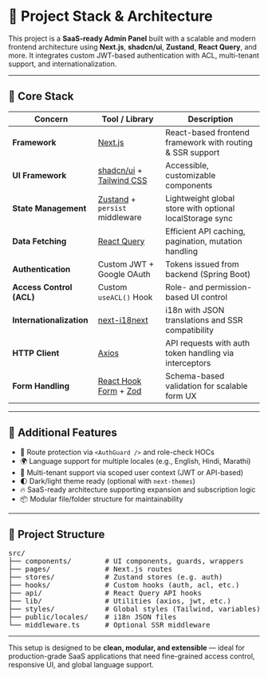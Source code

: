 # 🧱 Project Stack & Architecture

This project is a **SaaS-ready Admin Panel** built with a scalable and modern frontend architecture using **Next.js**, **shadcn/ui**, **Zustand**, **React Query**, and more. It integrates custom JWT-based authentication with ACL, multi-tenant support, and internationalization.

---

## 🔧 Core Stack

| Concern                  | Tool / Library                                                                 | Description                                                  |
|--------------------------|----------------------------------------------------------------------------------|--------------------------------------------------------------|
| **Framework**            | [Next.js](https://nextjs.org)                                                  | React-based frontend framework with routing & SSR support    |
| **UI Framework**         | [shadcn/ui](https://ui.shadcn.com) + [Tailwind CSS](https://tailwindcss.com)  | Accessible, customizable components                          |
| **State Management**     | [Zustand](https://github.com/pmndrs/zustand) + `persist` middleware             | Lightweight global store with optional localStorage sync     |
| **Data Fetching**        | [React Query](https://tanstack.com/query/latest)                               | Efficient API caching, pagination, mutation handling         |
| **Authentication**       | Custom JWT + Google OAuth                                                      | Tokens issued from backend (Spring Boot)                     |
| **Access Control (ACL)** | Custom `useACL()` Hook                                                         | Role- and permission-based UI control                        |
| **Internationalization** | [next-i18next](https://github.com/i18next/next-i18next)                         | i18n with JSON translations and SSR compatibility            |
| **HTTP Client**          | [Axios](https://axios-http.com)                                                | API requests with auth token handling via interceptors       |
| **Form Handling**        | [React Hook Form](https://react-hook-form.com) + [Zod](https://zod.dev)        | Schema-based validation for scalable form UX                 |

---

## 🧩 Additional Features

- 🔐 Route protection via `<AuthGuard />` and role-check HOCs  
- 🌍 Language support for multiple locales (e.g., English, Hindi, Marathi)  
- 🧠 Multi-tenant support via scoped user context (JWT or API-based)  
- 🌓 Dark/light theme ready (optional with `next-themes`)  
- 🔥 SaaS-ready architecture supporting expansion and subscription logic  
- 📦 Modular file/folder structure for maintainability  

---

## 📁 Project Structure

<pre>
src/
├── components/        # UI components, guards, wrappers
├── pages/             # Next.js routes
├── stores/            # Zustand stores (e.g. auth)
├── hooks/             # Custom hooks (auth, acl, etc.)
├── api/               # React Query API hooks
├── lib/               # Utilities (axios, jwt, etc.)
├── styles/            # Global styles (Tailwind, variables)
├── public/locales/    # i18n JSON files
└── middleware.ts      # Optional SSR middleware
</pre>

---

This setup is designed to be **clean, modular, and extensible** — ideal for production-grade SaaS applications that need fine-grained access control, responsive UI, and global language support.
